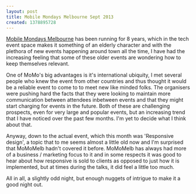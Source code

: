 ```yaml
---
layout: post
title: Mobile Mondays Melbourne Sept 2013
created: 1378895728
---
```

<p><a href="https://www.facebook.com/MobileMondayMelbourne" target="_blank">Mobile Mondays Melbourne</a> has been running for 8 years, which in the tech event space makes it something of an elderly character and with the plethora of new events happening around town all the time, I have had the increasing feeling that some of these older events are wondering how to keep themselves relevant.</p><p>One of MoMo&#39;s big advantages is it&#39;s international ubiquity, I met several people who knew the event from other countries and thus thought it would be a reliable event to come to to meet new like minded folks. The organisers were pushing hard the facts that they were looking to maintain more communication between attendees inbetween events and that they might start charging for events in the future. Both of these are challenging prospects, even for very large and popular events, but an increasing trend that I have noticed over the past few months. I&#39;m yet to decide what I think about that.</p><p>Anyway, down to the actual event, which this month was &#39;Responsive design&#39;, a topic that to me seems almost a little old now and I&#39;m surprised that MoMoMelb hadn&#39;t covered it before. MoMoMelb has always had more of a business / marketing focus to it and in some respects it was good to hear about how responsive is sold to clients as opposed to just how it is implemented, but at times during the talks, it did feel a little too much.</p><p>All in all, a slightly odd night, but enough nuggets of intrigue to make it a good night out.</p>
